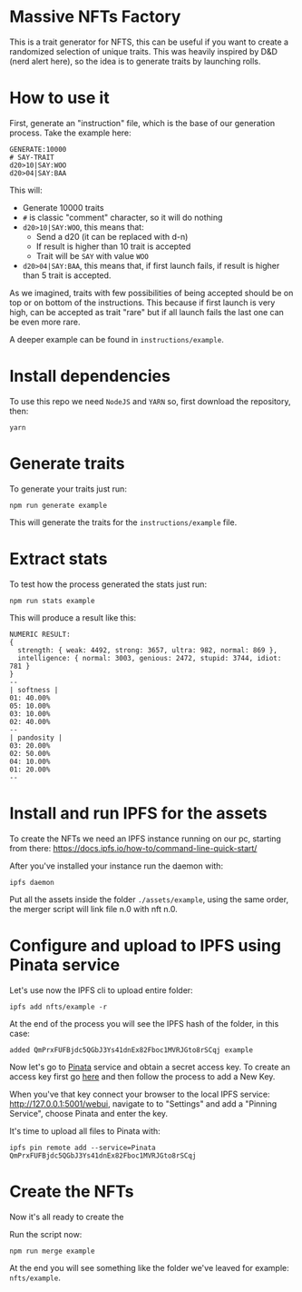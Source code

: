 # Massive NFTs Factory

This is a trait generator for NFTS, this can be useful if you want to create a randomized selection of unique traits.
This was heavily inspired by D&D (nerd alert here), so the idea is to generate traits by launching rolls.

# How to use it

First, generate an "instruction" file, which is the base of our generation process. Take the example here:

```
GENERATE:10000
# SAY-TRAIT
d20>10|SAY:WOO
d20>04|SAY:BAA
```

This will: 
- Generate 10000 traits
- `#` is classic "comment" character, so it will do nothing
- `d20>10|SAY:WOO`, this means that:
    - Send a d20 (it can be replaced with d-n)
    - If result is higher than 10 trait is accepted
    - Trait will be `SAY` with value `WOO`
- `d20>04|SAY:BAA`, this means that, if first launch fails, if result is higher than 5 trait is accepted.

As we imagined, traits with few possibilities of being accepted should be on top or on bottom of the instructions. This because if first launch is very high, can be accepted as trait "rare" but if all launch fails the last one can be even more rare.

A deeper example can be found in `instructions/example`.

# Install dependencies

To use this repo we need `NodeJS` and `YARN` so, first download the repository, then:

```
yarn
```

# Generate traits

To generate your traits just run:

```
npm run generate example
```

This will generate the traits for the `instructions/example` file.

# Extract stats

To test how the process generated the stats just run:

```
npm run stats example
```

This will produce a result like this: 

```
NUMERIC RESULT:
{
  strength: { weak: 4492, strong: 3657, ultra: 982, normal: 869 },
  intelligence: { normal: 3003, genious: 2472, stupid: 3744, idiot: 781 }
}
--
| softness | 
01: 40.00%
05: 10.00%
03: 10.00%
02: 40.00%
--
| pandosity | 
03: 20.00%
02: 50.00%
04: 10.00%
01: 20.00%
--
```

# Install and run IPFS for the assets

To create the NFTs we need an IPFS instance running on our pc, starting from there: https://docs.ipfs.io/how-to/command-line-quick-start/

After you've installed your instance run the daemon with:

```
ipfs daemon
```

Put all the assets inside the folder `./assets/example`, using the same order, the merger script will link file n.0 with nft n.0.

# Configure and upload to IPFS using Pinata service

Let's use now the IPFS cli to upload entire folder:

```
ipfs add nfts/example -r
```

At the end of the process you will see the IPFS hash of the folder, in this case:

```
added QmPrxFUFBjdc5QGbJ3Ys41dnEx82Fboc1MVRJGto8rSCqj example
```

Now let's go to [Pinata](https://www.pinata.cloud/) service and obtain a secret access key. 
To create an access key first go [here](https://app.pinata.cloud/keys) and then follow the process to add a New Key.

When you've that key connect your browser to the local IPFS service: http://127.0.0.1:5001/webui, navigate to to "Settings" and add a "Pinning Service", choose Pinata and enter the key.

It's time to upload all files to Pinata with:

```
ipfs pin remote add --service=Pinata QmPrxFUFBjdc5QGbJ3Ys41dnEx82Fboc1MVRJGto8rSCqj
```

# Create the NFTs

Now it's all ready to create the 

Run the script now: 

```
npm run merge example
```

At the end you will see something like the folder we've leaved for example: `nfts/example`.